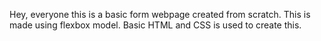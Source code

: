 <p>Hey, everyone this is a basic form webpage created from scratch. This is made using flexbox model. Basic HTML and CSS is used to create this.</p>